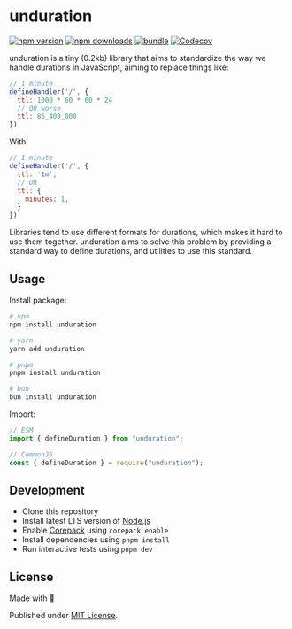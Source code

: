 # unduration

[![npm version][npm-version-src]][npm-version-href]
[![npm downloads][npm-downloads-src]][npm-downloads-href]
[![bundle][bundle-src]][bundle-href]
[![Codecov][codecov-src]][codecov-href]

unduration is a tiny (0.2kb) library that aims to standardize the way we handle durations in JavaScript, aiming to replace things like:

```js
// 1 minute
defineHandler('/', {
  ttl: 1000 * 60 * 60 * 24
  // OR worse
  ttl: 86_400_000
})
```
With:
```js
// 1 minute
defineHandler('/', {
  ttl: '1m',
  // OR
  ttl: {
    minutes: 1,
  }
})
```

Libraries tend to use different formats for durations, which makes it hard to use them together. unduration aims to solve this problem by providing a standard way to define durations, and utilities to use this standard.



## Usage

Install package:

```sh
# npm
npm install unduration

# yarn
yarn add unduration

# pnpm
pnpm install unduration

# bun
bun install unduration
```

Import:

```js
// ESM
import { defineDuration } from "unduration";

// CommonJS
const { defineDuration } = require("unduration");
```


## Development

- Clone this repository
- Install latest LTS version of [Node.js](https://nodejs.org/en/)
- Enable [Corepack](https://github.com/nodejs/corepack) using `corepack enable`
- Install dependencies using `pnpm install`
- Run interactive tests using `pnpm dev`

## License

Made with 💛

Published under [MIT License](./LICENSE).

<!-- Badges -->

[npm-version-src]: https://img.shields.io/npm/v/unduration?style=flat&colorA=18181B&colorB=F0DB4F
[npm-version-href]: https://npmjs.com/package/unduration
[npm-downloads-src]: https://img.shields.io/npm/dm/unduration?style=flat&colorA=18181B&colorB=F0DB4F
[npm-downloads-href]: https://npmjs.com/package/unduration
[codecov-src]: https://img.shields.io/codecov/c/gh/unjs/unduration/main?style=flat&colorA=18181B&colorB=F0DB4F
[codecov-href]: https://codecov.io/gh/unjs/unduration
[bundle-src]: https://img.shields.io/bundlephobia/minzip/unduration?style=flat&colorA=18181B&colorB=F0DB4F
[bundle-href]: https://bundlephobia.com/result?p=unduration
